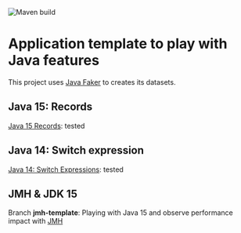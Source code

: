![Maven build](https://github.com/jzanon/jdk15-test/workflows/Maven%20build/badge.svg)

# Application template to play with Java features

This project uses [Java Faker](http://dius.github.io/java-faker/) to creates its datasets.

## Java 15: Records

[Java 15 Records](https://openjdk.java.net/jeps/359): tested 

## Java 14: Switch expression

[Java 14: Switch Expressions](https://openjdk.java.net/jeps/361): tested 

## JMH & JDK 15

Branch **jmh-template**: Playing with Java 15 and observe performance impact with [JMH](https://openjdk.java.net/projects/code-tools/jmh/)
